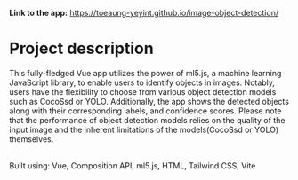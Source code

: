**Link to the app:** https://toeaung-yeyint.github.io/image-object-detection/
<br/>

# Project description

This fully-fledged Vue app utilizes the power of ml5.js, a machine learning JavaScript library, to enable users to identify objects in images. Notably, users have the flexibility to choose from various object detection models such as CocoSsd or YOLO. Additionally, the app shows the detected objects along with their corresponding labels, and confidence scores. Please note that the performance of object detection models relies on the quality of the input image and the inherent limitations of the models(CocoSsd or YOLO) themselves.

<br/>
Built using: Vue, Composition API, ml5.js, HTML, Tailwind CSS, Vite
